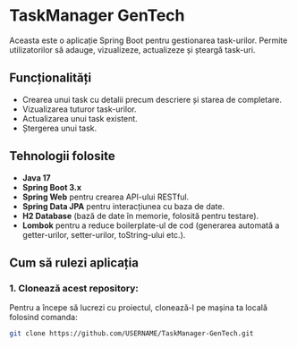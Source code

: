 # TaskManager GenTech

Aceasta este o aplicație Spring Boot pentru gestionarea task-urilor. Permite utilizatorilor să adauge, vizualizeze, actualizeze și șteargă task-uri.

## Funcționalități

- Crearea unui task cu detalii precum descriere și starea de completare.
- Vizualizarea tuturor task-urilor.
- Actualizarea unui task existent.
- Ștergerea unui task.

## Tehnologii folosite

- **Java 17**
- **Spring Boot 3.x**
- **Spring Web** pentru crearea API-ului RESTful.
- **Spring Data JPA** pentru interacțiunea cu baza de date.
- **H2 Database** (bază de date în memorie, folosită pentru testare).
- **Lombok** pentru a reduce boilerplate-ul de cod (generarea automată a getter-urilor, setter-urilor, toString-ului etc.).

## Cum să rulezi aplicația

### 1. Clonează acest repository:

Pentru a începe să lucrezi cu proiectul, clonează-l pe mașina ta locală folosind comanda:

```bash
git clone https://github.com/USERNAME/TaskManager-GenTech.git
